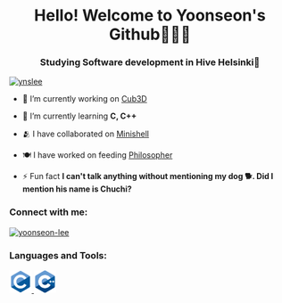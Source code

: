 <h1 align="center">Hello! Welcome to Yoonseon's Github👩🏻‍💻</h1>
<h3 align="center">Studying Software development in Hive Helsinki🐝</h3>

<p align="left"> <a href="https://github.com/ryo-ma/github-profile-trophy"><img src="https://github-profile-trophy.vercel.app/?username=ynslee" alt="ynslee" /></a> </p>

- 🧊 I’m currently working on [Cub3D](https://github.com/ynslee/cub3d)

- 🌱 I’m currently learning **C, C++**

- 🫂 I have collaborated on [Minishell](https://github.com/ynslee/minishell42)

- 🍽️ I have worked on feeding [Philosopher](https://github.com/ynslee/philo)

- ⚡ Fun fact **I can't talk anything without mentioning my dog 🐕. Did I mention his name is Chuchi?**

<h3 align="left">Connect with me:</h3>
<p align="left">
<a href="https://linkedin.com/in/yoonseon-lee" target="blank"><img align="center" src="https://raw.githubusercontent.com/rahuldkjain/github-profile-readme-generator/master/src/images/icons/Social/linked-in-alt.svg" alt="yoonseon-lee" height="30" width="40" /></a>
</p>

<h3 align="left">Languages and Tools:</h3>
<p align="left"> <a href="https://www.cprogramming.com/" target="_blank" rel="noreferrer"> <img src="https://raw.githubusercontent.com/devicons/devicon/master/icons/c/c-original.svg" alt="c" width="40" height="40"/> </a> <a href="https://www.w3schools.com/cpp/" target="_blank" rel="noreferrer"> <img src="https://raw.githubusercontent.com/devicons/devicon/master/icons/cplusplus/cplusplus-original.svg" alt="cplusplus" width="40" height="40"/> </a> </p>
